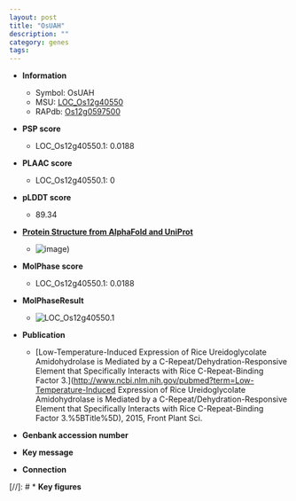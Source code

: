 ```yaml
---
layout: post
title: "OsUAH"
description: ""
category: genes
tags: 
---
```


* **Information**  
    + Symbol: OsUAH  
    + MSU: [LOC_Os12g40550](http://rice.plantbiology.msu.edu/cgi-bin/ORF_infopage.cgi?orf=LOC_Os12g40550)  
    + RAPdb: [Os12g0597500](http://rapdb.dna.affrc.go.jp/viewer/gbrowse_details/irgsp1?name=Os12g0597500)  

* **PSP score**  
    + LOC_Os12g40550.1: 0.0188 

* **PLAAC score**  
    + LOC_Os12g40550.1: 0 

* **pLDDT score**
    + 89.34

* **[Protein Structure from AlphaFold and UniProt](https://www.uniprot.org/uniprotkb/Q2QMN7/entry#structure)**
    + ![image](https://ricepsp.github.io/images/Q2/AF-Q2QMN7-F1.png))

* **MolPhase score**
    + LOC_Os12g40550.1: 0.0188

* **MolPhaseResult**
    + ![LOC_Os12g40550.1](https://ricepsp.github.io/pictures/LOC_Os12g/LOC_Os12g40550.1.png)

* **Publication**  
    + [Low-Temperature-Induced Expression of Rice Ureidoglycolate Amidohydrolase is Mediated by a C-Repeat/Dehydration-Responsive Element that Specifically Interacts with Rice C-Repeat-Binding Factor 3.](http://www.ncbi.nlm.nih.gov/pubmed?term=Low-Temperature-Induced Expression of Rice Ureidoglycolate Amidohydrolase is Mediated by a C-Repeat/Dehydration-Responsive Element that Specifically Interacts with Rice C-Repeat-Binding Factor 3.%5BTitle%5D), 2015, Front Plant Sci.

* **Genbank accession number**  

* **Key message**  

* **Connection**  

[//]: # * **Key figures**  


